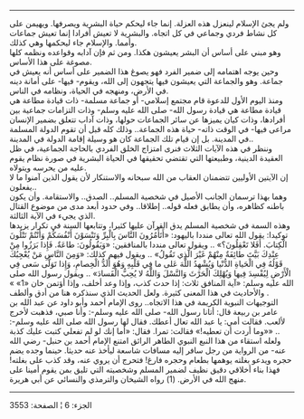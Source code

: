 ------------------------------------------------------------------------

ولم يجئ الإسلام لينعزل هذه العزلة. إنما جاء ليحكم حياة البشرية ويصرفها.
ويهيمن على كل نشاط فردي وجماعي في كل اتجاه. والبشرية لا تعيش أفرادا إنما
تعيش جماعات وأمما. والإسلام جاء ليحكمها وهي كذلك.  
وهو مبني على أساس أن البشر يعيشون هكذا. ومن ثم فإن آدابه وقواعده ونظمه
كلها مصوغة على هذا الأساس.  
وحين يوجه اهتمامه إلى ضمير الفرد فهو يصوغ هذا الضمير على أساس أنه يعيش
في جماعة. وهو والجماعة التي يعيشون فيها يتجهون إلى الله، ويقوم- فيها-
على أمانة دينه في الأرض، ومنهجه في الحياة، ونظامه في الناس.  
ومنذ اليوم الأول للدعوة قام مجتمع إسلامي- أو جماعة مسلمة- ذات قيادة
مطاعة هي قيادة مطاعة هي قيادة رسول الله- صلى الله عليه وسلم- وذات
التزامات جماعية بين أفرادها، وذات كيان يميزها عن سائر الجماعات حولها،
وذات آداب تتعلق بضمير الإنسان مراعى فيها- في الوقت ذاته- حياة هذه
الجماعة.. وذلك كله قبل أن تقوم الدولة المسلمة في المدينة. بل إن قيام تلك
الجماعة كان هو وسيلة إقامة الدولة في المدينة..  
وننظر في هذه الآيات الثلاث فنرى امتزاج الخلق الفردي بالحاجة الجماعية، في
ظل العقيدة الدينية، وطبيعتها التي تقتضي تحقيقها في الحياة البشرية في
صورة نظام يقوم عليه من يحرسه ويتولاه.  
إن الآيتين الأوليين تتضمنان العقاب من الله سبحانه والاستنكار لأن يقول
الذين آمنوا ما لا يفعلون..  
وهما بهذا ترسمان الجانب الأصيل في شخصية المسلم.. الصدق.. والاستقامة. وأن
يكون باطنه كظاهره، وأن يطابق فعله قوله.. إطلاقا.. وفي حدود أبعد مدى من
موضوع القتال الذي يجيء في الآية الثالثة.  
وهذه السمة في شخصية المسلم يدق القرآن عليها كثيرا، وتتابعها السنة في
تكرار يزيدها توكيدا: يقول الله تعالى منددا باليهود: «أَتَأْمُرُونَ النَّاسَ بِالْبِرِّ
وَتَنْسَوْنَ أَنْفُسَكُمْ وَأَنْتُمْ تَتْلُونَ الْكِتابَ. أَفَلا تَعْقِلُونَ؟» .. ويقول تعالى منددا
بالمنافقين: «وَيَقُولُونَ: طاعَةٌ. فَإِذا بَرَزُوا مِنْ عِنْدِكَ بَيَّتَ طائِفَةٌ مِنْهُمْ غَيْرَ الَّذِي
تَقُولُ» .. ويقول فيهم كذلك: «وَمِنَ النَّاسِ مَنْ يُعْجِبُكَ قَوْلُهُ فِي الْحَياةِ الدُّنْيا
وَيُشْهِدُ اللَّهَ عَلى ما فِي قَلْبِهِ وَهُوَ أَلَدُّ الْخِصامِ، وَإِذا تَوَلَّى سَعى فِي الْأَرْضِ لِيُفْسِدَ
فِيها وَيُهْلِكَ الْحَرْثَ وَالنَّسْلَ وَاللَّهُ لا يُحِبُّ الْفَسادَ» .. ويقول رسول الله صلى الله
عليه وسلم: «آية المنافق ثلاث: إذا حدث كذب، وإذا وعد أخلف، وإذا أؤتمن خان
«1» » . والأحاديث في هذا المعنى كثيرة. ولعل الحديث الذي سنذكره هنا من
أدق وألطف التوجيهات النبوية الكريمة في هذا الاتجاه.. روى الإمام أحمد
وأبو داود عن عبد الله بن عامر بن ربيعة قال: أتانا رسول الله- صلى الله
عليه وسلم-: وأنا صبي، فذهبت لأخرج لألعب. فقالت أمي: يا عبد الله تعال
أعطك. فقال لها رسول الله صلى الله عليه وسلم-: «وما أردت أن تعطيه!»
فقالت: تمرا. فقال: «أما إنك لو لم تفعلي كتبت عليك كذبة» ..  
ولعله استقاء من هذا النبع النبوي الطاهر الرائق امتنع الإمام أحمد بن
حنبل- رضي الله عنه- من الرواية من رجل سافر إليه مسافات شاسعة ليأخذ عنه
حديثا. حينما وجده يضم حجره ويدعو بغلته يوهمها بطعام وحجره فارغ! فتحرج أن
يروي عنه، وقد كذب على بغلته! فهذا بناء أخلاقي دقيق نظيف لضمير المسلم
وشخصيته التي تليق بمن يقوم أمينا على منهج الله في الأرض. (1) رواه
الشيخان والترمذي والنسائي عن أبي هريرة.

------------------------------------------------------------------------

الجزء: 6 ¦ الصفحة: 3553
